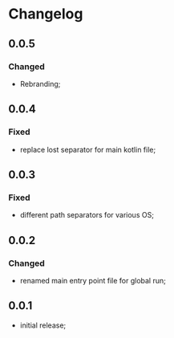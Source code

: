 # Changelog

## 0.0.5

### Changed

* Rebranding;

## 0.0.4

### Fixed

* replace lost separator for main kotlin file;

## 0.0.3

### Fixed

* different path separators for various OS;

## 0.0.2

### Changed

* renamed main entry point file for global run;

## 0.0.1

* initial release;
